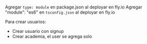Agregar `type: module` en package.json al deployar en fly.io
Agregar "module": "es6" en `tsconfig.json` al deployar en fly.io

Para crear usuarios:
- Crear usuario con signup
- Crear academia, el user se agrega solo